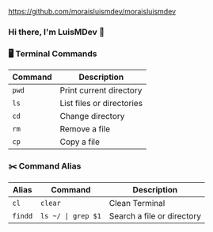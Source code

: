 https://github.com/moraisluismdev/moraisluismdev

### Hi there, I'm LuisMDev 👋

### 🖥️ Terminal Commands

| Command | Description               |
| ------- | ------------------------- |
| `pwd`   | Print current directory   |
| `ls`    | List files or directories |
| `cd`    | Change directory          |
| `rm`    | Remove a file             |
| `cp`    | Copy a file               |

### ✂️ Command Alias

| Alias   | Command            | Description                |
| ------- | ------------------ | -------------------------- |
| `cl`    | `clear`            | Clean Terminal             |
| `findd` | `ls ~/ \| grep $1` | Search a file or directory |
